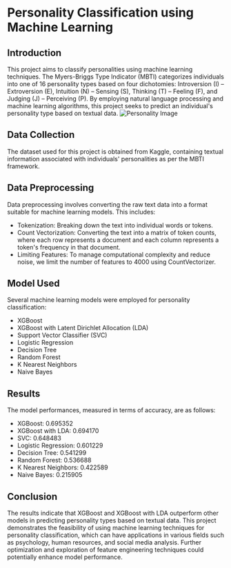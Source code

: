 # Personality Classification using Machine Learning

## Introduction
This project aims to classify personalities using machine learning techniques. The Myers-Briggs Type Indicator (MBTI) categorizes individuals into one of 16 personality types based on four dichotomies: Introversion (I) – Extroversion (E), Intuition (N) – Sensing (S), Thinking (T) – Feeling (F), and Judging (J) – Perceiving (P). By employing natural language processing and machine learning algorithms, this project seeks to predict an individual's personality type based on textual data.
![Personality Image](https://drive.google.com/file/d/1AeS-gUN2wg4omQf1T91qC3AU8A8A3vBW/view?usp=sharing)

## Data Collection
The dataset used for this project is obtained from Kaggle, containing textual information associated with individuals' personalities as per the MBTI framework.

## Data Preprocessing
Data preprocessing involves converting the raw text data into a format suitable for machine learning models. This includes:
- Tokenization: Breaking down the text into individual words or tokens.
- Count Vectorization: Converting the text into a matrix of token counts, where each row represents a document and each column represents a token's frequency in that document.
- Limiting Features: To manage computational complexity and reduce noise, we limit the number of features to 4000 using CountVectorizer.

## Model Used
Several machine learning models were employed for personality classification:
- XGBoost
- XGBoost with Latent Dirichlet Allocation (LDA)
- Support Vector Classifier (SVC)
- Logistic Regression
- Decision Tree
- Random Forest
- K Nearest Neighbors
- Naive Bayes

## Results
The model performances, measured in terms of accuracy, are as follows:
- XGBoost: 0.695352
- XGBoost with LDA: 0.694170
- SVC: 0.648483
- Logistic Regression: 0.601229
- Decision Tree: 0.541299
- Random Forest: 0.536688
- K Nearest Neighbors: 0.422589
- Naive Bayes: 0.215905

## Conclusion
The results indicate that XGBoost and XGBoost with LDA outperform other models in predicting personality types based on textual data. This project demonstrates the feasibility of using machine learning techniques for personality classification, which can have applications in various fields such as psychology, human resources, and social media analysis. Further optimization and exploration of feature engineering techniques could potentially enhance model performance.
